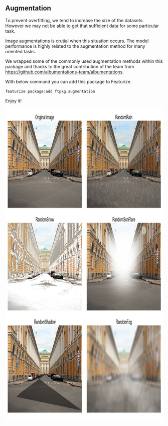 ## Augmentation
To prevent overfitting, we tend to increase the size of the datasets. However we may not be able to get that sufficient data for some particular task. 

Image augmentations is crutial when this situation occurs. The model performance is highly related to the augmentation method for many oriented tasks.

We wrapped some of the commonly used augmentation methods within this package and thanks to the great contribution of the team from https://github.com/albumentations-team/albumentations.

With below command you can add this package to Featurize.
```
featurize package:add ftpkg.augmentation
```
Enjoy it!

<p align="center">
  <img  height='1000' width='1296' src="https://github.com/louis-she/featurize-package/blob/master/ftpkg/augmentation/augmentation.jpg">
</p>
